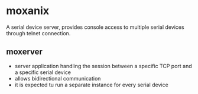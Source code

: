 moxanix
=======

A serial device server, provides console access to multiple serial devices through telnet connection.


moxerver
--------
- server application handling the session between a specific TCP port and a specific serial device
- allows bidirectional communication
- it is expected tu run a separate instance for every serial device
